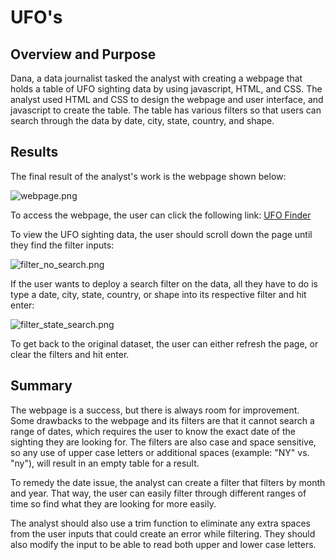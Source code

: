 # UFO's

## Overview and Purpose
Dana, a data journalist tasked the analyst with creating a webpage that holds a table of UFO sighting data by using javascript, HTML, and CSS.  The analyst used HTML and CSS to design the webpage and user interface, and javascript to create the table.  The table has various filters so that users can search through the data by date, city, state, country, and shape.

## Results
The final result of the analyst's work is the webpage shown below:

![webpage.png](https://github.com/hillmanj1995/UFOs/blob/main/Resources/webpage.png)

To access the webpage, the user can click the following link: [UFO Finder](https://hillmanj1995.github.io/UFOs/)

To view the UFO sighting data, the user should scroll down the page until they find the filter inputs:

![filter_no_search.png](https://github.com/hillmanj1995/UFOs/blob/main/Resources/filter_no_search.png)

If the user wants to deploy a search filter on the data, all they have to do is type a date, city, state, country, or shape into its respective filter and hit enter:

![filter_state_search.png](https://github.com/hillmanj1995/UFOs/blob/main/Resources/filter_state_search.png)

To get back to the original dataset, the user can either refresh the page, or clear the filters and hit enter.

## Summary
The webpage is a success, but there is always room for improvement.  Some drawbacks to the webpage and its filters are that it cannot search a range of dates, which requires the user to know the exact date of the sighting they are looking for.  The filters are also case and space sensitive, so any use of upper case letters or additional spaces (example: "NY" vs. "ny"), will result in an empty table for a result.

To remedy the date issue, the analyst can create a filter that filters by month and year.  That way, the user can easily filter through different ranges of time so find what they are looking for more easily.

The analyst should also use a trim function to eliminate any extra spaces from the user inputs that could create an error while filtering.  They should also modify the input to be able to read both upper and lower case letters.